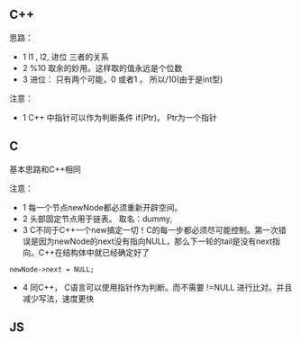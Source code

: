 ## C++

思路：

- 1   l1 , l2, 进位  三者的关系
- 2   %10 取余的妙用。这样取的值永远是个位数
- 3   进位： 只有两个可能，0  或者1 。 所以/10(由于是int型)

注意：

- 1 C++ 中指针可以作为判断条件 if(Ptr)。 Ptr为一个指针

## C

基本思路和C++相同

注意： 

- 1 每一个节点newNode都必须重新开辟空间。
- 2 头部固定节点用于链表。 取名：dummy, 
- 3 C不同于C++一个new搞定一切！C的每一步都必须尽可能控制。第一次错误是因为newNode的next没有指向NULL，那么下一轮的tail是没有next指向。C++在结构体中就已经确定好了

```
newNode->next = NULL;
```

- 4 同C++， C语言可以使用指针作为判断。而不需要 !=NULL 进行比对。并且减少写法，速度更快


## JS


